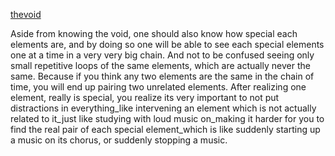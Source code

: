 [thevoid](thevoid)

Aside from knowing the void, one should also know how
special each elements are, and by doing so one will be able
to see each special elements one at a time in a very very
big chain. And not to be confused seeing only small
repetitive loops of the same elements, which are actually
never the same. Because if you think any two elements are
the same in the chain of time, you will end up pairing two
unrelated elements. After realizing one element, really is
special, you realize its very important to not put
distractions in everything_like intervening an element which
is not actually related to it_just like studying with loud
music on_making it harder for you to find the real pair of
each special element_which is like suddenly starting up a
music on its chorus, or suddenly stopping a music.
